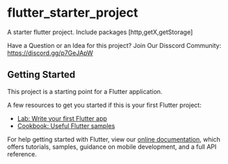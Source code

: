 # flutter_starter_project

A starter flutter project.
Include packages [http,getX,getStorage]

Have a Question or an Idea for this project? Join Our Disscord Community: https://discord.gg/p7GeJApW

## Getting Started

This project is a starting point for a Flutter application.

A few resources to get you started if this is your first Flutter project:

- [Lab: Write your first Flutter app](https://flutter.dev/docs/get-started/codelab)
- [Cookbook: Useful Flutter samples](https://flutter.dev/docs/cookbook)

For help getting started with Flutter, view our
[online documentation](https://flutter.dev/docs), which offers tutorials,
samples, guidance on mobile development, and a full API reference.
